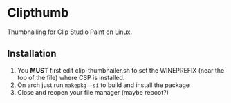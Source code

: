 # Clipthumb

Thumbnailing for Clip Studio Paint on Linux.

## Installation

1. You **MUST** first edit clip-thumbnailer.sh to set the WINEPREFIX (near the top of the file) where CSP is installed.
2. On arch just run `makepkg -si` to build and install the package
3. Close and reopen your file manager (maybe reboot?)
